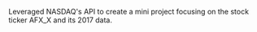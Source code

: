Leveraged NASDAQ's API to create a mini project focusing on the stock ticker AFX_X and its 2017 data.
